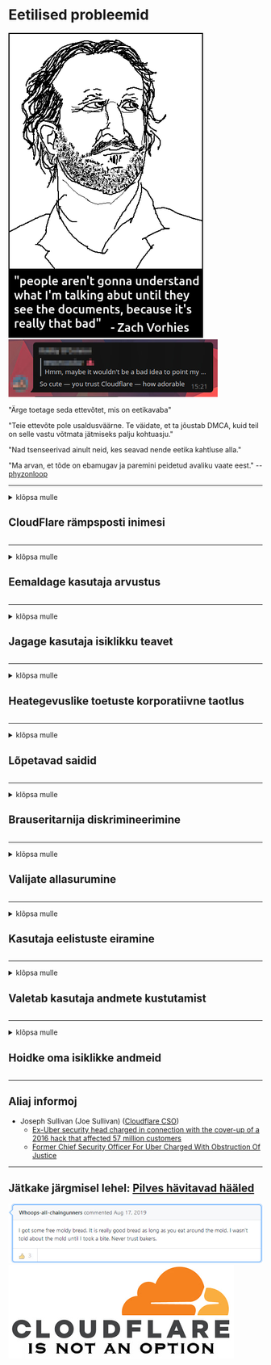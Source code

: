 # Eetilised probleemid

![](../image/itsreallythatbad.jpg)
![](../image/telegram/c81238387627b4bfd3dcd60f56d41626.jpg)

"Ärge toetage seda ettevõtet, mis on eetikavaba"

"Teie ettevõte pole usaldusväärne. Te väidate, et ta jõustab DMCA, kuid teil on selle vastu võtmata jätmiseks palju kohtuasju."

"Nad tsenseerivad ainult neid, kes seavad nende eetika kahtluse alla."

"Ma arvan, et tõde on ebamugav ja paremini peidetud avaliku vaate eest."  -- [phyzonloop](https://twitter.com/phyzonloop)


---


<details>
<summary>klõpsa mulle

## CloudFlare rämpsposti inimesi
</summary>


Cloudflare saadab rämpsposti mitte-Cloudflare'i kasutajatele.

- Saatke e-kirju ainult valitud tellijatele
- Kui kasutaja ütleb "stopp", lõpetage e-kirjade saatmine

See on nii lihtne. Kuid Pilvvalgus ei huvita.
Cloudflare ütles, et nende teenuse kasutamine võib peatada kõik rämpspostitajad või ründajad.
Kuidas saaksime Cloudflare'i peatada ilma Cloudflare aktiveerimata?


| 🖼 | 🖼 |
| --- | --- |
| ![](../image/cfspam01.jpg) | ![](../image/cfspam03.jpg) |
| ![](../image/cfspam02.jpg) | ![](../image/cfspambrittany.jpg)<br>![](../image/cfspamtwtr.jpg) |

</details>

---

<details>
<summary>klõpsa mulle

## Eemaldage kasutaja arvustus
</summary>


Cloudflare tsenseerib negatiivseid ülevaateid.
Kui postitate Twitterisse Cloudflare'i vastase teksti, on teil võimalus saada Cloudflare'i töötajalt vastus sõnumiga "Ei, see pole".
Kui postitate negatiivse arvustuse mis tahes arvustussaidile, proovivad nad seda tsenseerida.


| 🖼 | 🖼 |
| --- | --- |
| ![](../image/cfcenrev_01.jpg)<br>![](../image/cfcenrev_02.jpg) | ![](../image/cfcenrev_03.jpg) |

</details>

---

<details>
<summary>klõpsa mulle

## Jagage kasutaja isiklikku teavet
</summary>


Pilvvalgus on tohutu ahistamise probleem.
Cloudflare jagab isiklikku teavet nende kohta, kes kurdavad hostitud saitide üle.
Mõnikord paluvad nad teil sisestada oma tõeline isikutunnus.
Kui te ei soovi ahistada, rünnata, neelata ega tapeta, hoidke parem Cloudflaredi veebisaitidest.


| 🖼 | 🖼 |
| --- | --- |
| ![](../image/cfdox_what.jpg) | ![](../image/cfdox_swat.jpg) |
| ![](../image/cfdox_kill.jpg) | ![](../image/cfdox_threat.jpg) |
| ![](../image/cfdox_dox.jpg) | ![](../image/cfdox_ex1.jpg)<br>![](../image/cfdox_ex2.jpg) |

</details>

---

<details>
<summary>klõpsa mulle

## Heategevuslike toetuste korporatiivne taotlus
</summary>


CloudFlare küsib heategevuslikku toetust.
On üsna õõvastav, et Ameerika korporatsioon küsib heategevust lisaks heade põhjustega mittetulundusühingutele.
Kui teile meeldib inimeste blokeerimine või teiste inimeste aja raiskamine, võiksite tellida mõned pitsad Cloudflare'i töötajatele.


![](../image/cfdonate.jpg)

</details>

---

<details>
<summary>klõpsa mulle

## Lõpetavad saidid
</summary>


Mida teha, kui teie sait äkitselt väheneb?
On teateid, et Cloudflare kustutab kasutaja konfiguratsiooni või lõpetab teenuse ilma hoiatuseta, vaikides.
Soovitame teil leida parem pakkuja.

![](../image/cftmnt.jpg)

</details>

---

<details>
<summary>klõpsa mulle

## Brauseritarnija diskrimineerimine
</summary>


CloudFlare võimaldab Firefoxi kasutavatele isikutele eelistatud kohtlemist, pakkudes samal ajal Tor-mitte-brauseri mittekasutajatele vaenulikku kohtlemist.
Tori kasutajad, kes keelduvad õigustatult mittevaba javascripti täitmisest, saavad ka vaenulikku kohtlemist.
See juurdepääsu ebavõrdsus on võrgu neutraalsuse kuritarvitamine ja võimu kuritarvitamine.

![](../image/browdifftbcx.gif)

- Vasakul: Tor-brauser, paremal: Chrome. Sama IP-aadress.

![](../image/browserdiff.jpg)

- Vasakul: Tor-brauseri Javascript keelatud, küpsis lubatud
- Paremal: Chrome Javascript lubatud, küpsis keelatud

![](../image/cfsiryoublocked.jpg)

- QuteBrowser (alaealine brauser) ilma Torita (Clearnet IP)

| ***Brauser*** | ***Juurdepääsu ravi*** |
| --- | --- |
| Tor Browser (Javascript on lubatud) | juurdepääs lubatud |
| Firefox (Javascript on lubatud) | juurdepääs halvenenud |
| Chromium (Javascript on lubatud) | juurdepääs halvenenud |
| Chromium or Firefox (Javascript on keelatud) | Ligipääs keelatud |
| Chromium or Firefox (Präänik on keelatud) | Ligipääs keelatud |
| QuteBrowser | Ligipääs keelatud |
| lynx | Ligipääs keelatud |
| w3m | Ligipääs keelatud |
| wget | Ligipääs keelatud |


Miks mitte kasutada helinuppu lihtsa väljakutse lahendamiseks?

Jah, seal on helinupp, kuid see ei tööta alati Tor'i kohal.
Selle teate kuvatakse siis, kui sellel klõpsate:

```
Proovige hiljem uuesti
Võimalik, et teie arvuti või võrk saadab automatiseeritud päringuid.
Kasutajate kaitsmiseks ei saa me praegu teie taotlust töödelda.
Lisateabe saamiseks külastage meie abilehte
```

</details>

---

<details>
<summary>klõpsa mulle

## Valijate allasurumine
</summary>


USA osariikide valijad registreeruvad hääletamiseks oma elukohariigi riigisekretäri veebisaidi kaudu.
Vabariiklaste kontrolli all olevad riigisekretäride kontorid tegelevad valijate allasurumisega, puhverdades riigisekretäri veebisaiti Cloudflare kaudu.
Cloudflare'i Tor-kasutajate vaenulik kohtlemine, selle MITM-i positsioon tsentraliseeritud globaalse seirepunktina ja kahjulik roll üldiselt muudavad tulevased valijad registreerimisest loobuma.
Eriti liberaalid kipuvad omaks võtma privaatsust.
Valija registreerimisvormid koguvad tundlikku teavet valija poliitilise poole, isikliku aadressi, sotsiaalkindlustuse numbri ja sünnikuupäeva kohta.
Enamik riike teeb selle teabe alamhulga avalikult kättesaadavaks, kuid Cloudflare näeb kogu seda teavet, kui keegi registreerub hääletama.

Pange tähele, et paberkandjal registreerimine ei hoia Cloudflarest mööda, kuna riigisisese andmesisestuse töötajate sekretär kasutab andmete sisestamiseks tõenäoliselt Cloudflare'i veebisaiti.

| 🖼 | 🖼 |
| --- | --- |
| ![](../image/cfvotm_01.jpg) | ![](../image/cfvotm_02.jpg) |

- Change.org on kuulus veebisait häälte kogumiseks ja tegutsemiseks.
“kõikjal inimesed alustavad kampaaniaid, mobiliseerivad toetajaid ja teevad lahenduste otsimiseks koostööd otsustajatega.”
Kahjuks ei saa paljud inimesed muutustorg.org Cloudflare'i agressiivse filtri tõttu üldse vaadata.
Neil takistatakse petitsiooni allkirjastamist, välistades seega nad demokraatlikust protsessist.
Muude pilvkattega platvormide, näiteks OpenPetitioni kasutamine aitab probleemi lahendada.

| 🖼 | 🖼 |
| --- | --- |
| ![](../image/changeorgasn.jpg) | ![](../image/changeorgtor.jpg) |

- Cloudflare'i "Ateena projekt" pakub riigi ja kohalike valimiste veebisaitidele tasuta ettevõtte tasemel kaitset.
Nad ütlesid, et "nende valijatel on juurdepääs valimisteabele ja valijate registreerimisele", kuid see on vale, sest paljud inimesed lihtsalt ei saa seda saiti üldse sirvida.

</details>

---

<details>
<summary>klõpsa mulle

## Kasutaja eelistuste eiramine
</summary>


Kui loobute millestki, loodate, et te ei saa selle kohta meilisõnumeid.
Cloudflare ignoreerib kasutaja eelistusi ja jagab andmeid ilma kliendi nõusolekuta kolmandate osapoolte ettevõtetega.
Kui kasutate nende tasuta paketti, saadavad nad teile mõnikord meilisõnumeid, paludes osta igakuist tellimust.

![](../image/cfviopl_tp.jpg)

</details>

---

<details>
<summary>klõpsa mulle

## Valetab kasutaja andmete kustutamist
</summary>


Selle endise cloudflare'i kliendi ajaveebi kohaselt valetab Cloudflare kontode kustutamise üle.
Tänapäeval hoiavad paljud ettevõtted teie andmeid pärast konto sulgemist või eemaldamist.
Enamik häid ettevõtteid mainib seda oma privaatsuseeskirjades.
Pilvetuled? Ei

```
2019-08-05 CloudFlare saatis mulle kinnituse, et nad on mu konto eemaldanud.
2019-10-02 Sain CloudFlareilt meili "kuna olen klient"
```

Cloudflare ei teadnud sõna "eemalda".
Kui see tõesti eemaldatakse, siis miks see endine klient e-kirja sai?
Ta mainis ka, et Cloudflare'i privaatsuseeskirjades seda ei mainita.

```
Nende uues privaatsuspoliitikas ei mainita andmete säilitamist aasta jooksul.
```

![](../image/cfviopl_notdel.jpg)

Kuidas saab Cloudflare'i usaldada, kui nende privaatsuseeskirjad on LIE?

</details>

---

<details>
<summary>klõpsa mulle

## Hoidke oma isiklikke andmeid
</summary>


Cloudflare'i konto kustutamine on raskel tasemel.

```
Esitage tugipilet kategooria „Konto” abil,
ja taotleda konto kustutamist sõnumi kerest.
Enne kustutamise taotlemist ei tohi teie kontoga seotud olla domeene ega krediitkaarte.
```

Saate selle kinnitusmeili.

![](../image/cf_deleteandkeep.jpg)

"Oleme hakanud teie kustutamistaotlust töötlema", kuid "Jätkame teie isikliku teabe säilitamist".

Kas saate seda "usaldada"?

</details>

---

## Aliaj informoj

- Joseph Sullivan (Joe Sullivan) ([Cloudflare CSO](https://twitter.com/eastdakota/status/1296522269313785862))
  - [Ex-Uber security head charged in connection with the cover-up of a 2016 hack that affected 57 million customers](https://www.businessinsider.com/uber-data-hack-security-head-joe-sullivan-charged-cover-up-2020-8)
  - [Former Chief Security Officer For Uber Charged With Obstruction Of Justice](https://www.justice.gov/usao-ndca/pr/former-chief-security-officer-uber-charged-obstruction-justice)


---

## Jätkake järgmisel lehel:   [Pilves hävitavad hääled](../PEOPLE.md)

![](../image/freemoldybread.jpg)
![](../image/cfisnotanoption.jpg)
